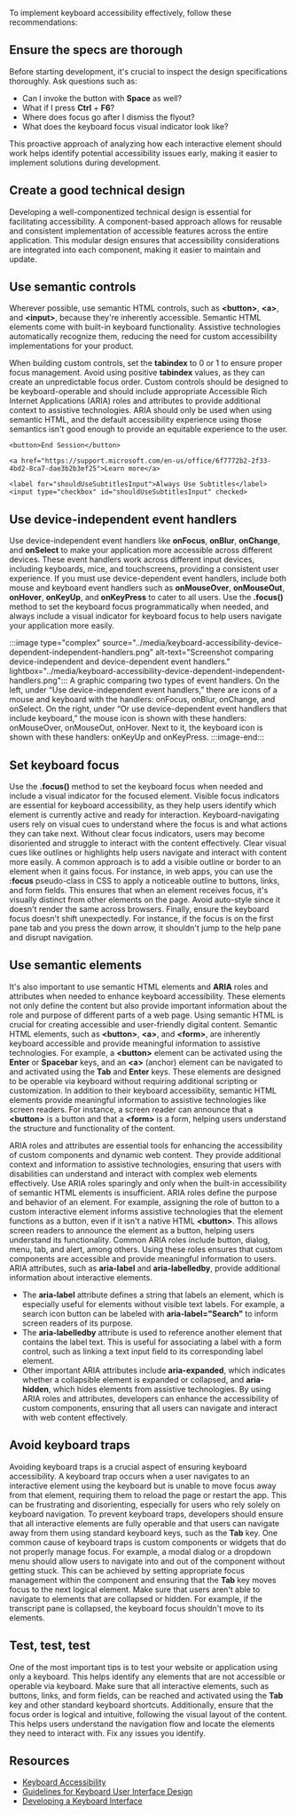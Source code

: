 To implement keyboard accessibility effectively, follow these recommendations:

## Ensure the specs are thorough

Before starting development, it's crucial to inspect the design specifications thoroughly. Ask questions such as:
- Can I invoke the button with **Space** as well?
- What if I press **Ctrl** + **F6**?
- Where does focus go after I dismiss the flyout?
- What does the keyboard focus visual indicator look like?

This proactive approach of analyzing how each interactive element should work helps identify potential accessibility issues early, making it easier to implement solutions during development.<br>

## Create a good technical design

Developing a well-componentized technical design is essential for facilitating accessibility. A component-based approach allows for reusable and consistent implementation of accessible features across the entire application. This modular design ensures that accessibility considerations are integrated into each component, making it easier to maintain and update.<br>

## Use semantic controls

Wherever possible, use semantic HTML controls, such as **\<button>**, **\<a>**, and **\<input>**, because they're inherently accessible. Semantic HTML elements come with built-in keyboard functionality. Assistive technologies automatically recognize them, reducing the need for custom accessibility implementations for your product. 

When building custom controls, set the **tabindex** to 0 or 1 to ensure proper focus management. Avoid using positive **tabindex** values, as they can create an unpredictable focus order. Custom controls should be designed to be keyboard-operable and should include appropriate Accessible Rich Internet Applications (ARIA) roles and attributes to provide additional context to assistive technologies. ARIA should only be used when using semantic HTML, and the default accessibility experience using those semantics isn't good enough to provide an equitable experience to the user. 

```
<button>End Session</button>

<a href="https://support.microsoft.com/en-us/office/6f7772b2-2f33-4bd2-8ca7-dae3b2b3ef25">Learn more</a>

<label for="shouldUseSubtitlesInput">Always Use Subtitles</label>
<input type="checkbox" id="shouldUseSubtitlesInput" checked>
```

## Use device-independent event handlers

Use device-independent event handlers like **onFocus**, **onBlur**, **onChange**, and **onSelect** to make your application more accessible across different devices. These event handlers work across different input devices, including keyboards, mice, and touchscreens, providing a consistent user experience. If you must use device-dependent event handlers, include both mouse and keyboard event handlers such as **onMouseOver**, **onMouseOut**, **onHover**, **onKeyUp**, and **onKeyPress** to cater to all users. Use the **.focus()** method to set the keyboard focus programmatically when needed, and always include a visual indicator for keyboard focus to help users navigate your application more easily. 

:::image type="complex" source="../media/keyboard-accessibility-device-dependent-independent-handlers.png" alt-text="Screenshot comparing device-independent and device-dependent event handlers." lightbox="../media/keyboard-accessibility-device-dependent-independent-handlers.png":::
   A graphic comparing two types of event handlers. On the left, under “Use device-independent event handlers,” there are icons of a mouse and keyboard with the handlers: onFocus, onBlur, onChange, and onSelect. On the right, under “Or use device-dependent event handlers that include keyboard,” the mouse icon is shown with these handlers: onMouseOver, onMouseOut, onHover. Next to it, the keyboard icon is shown with these handlers: onKeyUp and onKeyPress.
:::image-end:::

## Set keyboard focus

Use the **.focus()** method to set the keyboard focus when needed and include a visual indicator for the focused element. Visible focus indicators are essential for keyboard accessibility, as they help users identify which element is currently active and ready for interaction. Keyboard-navigating users rely on visual cues to understand where the focus is and what actions they can take next. Without clear focus indicators, users may become disoriented and struggle to interact with the content effectively. Clear visual cues like outlines or highlights help users navigate and interact with content more easily. A common approach is to add a visible outline or border to an element when it gains focus. For instance, in web apps, you can use the **:focus** pseudo-class in CSS to apply a noticeable outline to buttons, links, and form fields. This ensures that when an element receives focus, it's visually distinct from other elements on the page. Avoid auto-style since it doesn't render the same across browsers. Finally, ensure the keyboard focus doesn't shift unexpectedly. For instance, if the focus is on the first pane tab and you press the down arrow, it shouldn't jump to the help pane and disrupt navigation.

## Use semantic elements

It's also important to use semantic HTML elements and **ARIA** roles and attributes when needed to enhance keyboard accessibility. These elements not only define the content but also provide important information about the role and purpose of different parts of a web page. Using semantic HTML is crucial for creating accessible and user-friendly digital content. Semantic HTML elements, such as **\<button>**, **\<a>**, and **\<form>**, are inherently keyboard accessible and provide meaningful information to assistive technologies. For example, a **\<button>** element can be activated using the **Enter** or **Spacebar** keys, and an **\<a>** (anchor) element can be navigated to and activated using the **Tab** and **Enter** keys. These elements are designed to be operable via keyboard without requiring additional scripting or customization. In addition to their keyboard accessibility, semantic HTML elements provide meaningful information to assistive technologies like screen readers. For instance, a screen reader can announce that a **\<button>** is a button and that a **\<form>** is a form, helping users understand the structure and functionality of the content. 

ARIA roles and attributes are essential tools for enhancing the accessibility of custom components and dynamic web content. They provide additional context and information to assistive technologies, ensuring that users with disabilities can understand and interact with complex web elements effectively. Use ARIA roles sparingly and only when the built-in accessibility of semantic HTML elements is insufficient. ARIA roles define the purpose and behavior of an element. For example, assigning the role of button to a custom interactive element informs assistive technologies that the element functions as a button, even if it isn't a native HTML **\<button>**. This allows screen readers to announce the element as a button, helping users understand its functionality. Common ARIA roles include button, dialog, menu, tab, and alert, among others. Using these roles ensures that custom components are accessible and provide meaningful information to users. ARIA attributes, such as **aria-label** and **aria-labelledby**, provide additional information about interactive elements. 
- The **aria-label** attribute defines a string that labels an element, which is especially useful for elements without visible text labels. For example, a search icon button can be labeled with **aria-label="Search"** to inform screen readers of its purpose. 
- The **aria-labelledby** attribute is used to reference another element that contains the label text. This is useful for associating a label with a form control, such as linking a text input field to its corresponding label element. 
- Other important ARIA attributes include **aria-expanded**, which indicates whether a collapsible element is expanded or collapsed, and **aria-hidden**, which hides elements from assistive technologies. By using ARIA roles and attributes, developers can enhance the accessibility of custom components, ensuring that all users can navigate and interact with web content effectively.

## Avoid keyboard traps

Avoiding keyboard traps is a crucial aspect of ensuring keyboard accessibility. A keyboard trap occurs when a user navigates to an interactive element using the keyboard but is unable to move focus away from that element, requiring them to reload the page or restart the app. This can be frustrating and disorienting, especially for users who rely solely on keyboard navigation. To prevent keyboard traps, developers should ensure that all interactive elements are fully operable and that users can navigate away from them using standard keyboard keys, such as the **Tab** key. One common cause of keyboard traps is custom components or widgets that do not properly manage focus. For example, a modal dialog or a dropdown menu should allow users to navigate into and out of the component without getting stuck. This can be achieved by setting appropriate focus management within the component and ensuring that the **Tab** key moves focus to the next logical element. Make sure that users aren't able to navigate to elements that are collapsed or hidden. For example, if the transcript pane is collapsed, the keyboard focus shouldn't move to its elements.

## Test, test, test

One of the most important tips is to test your website or application using only a keyboard. This helps identify any elements that are not accessible or operable via keyboard. Make sure that all interactive elements, such as buttons, links, and form fields, can be reached and activated using the **Tab** key and other standard keyboard shortcuts. Additionally, ensure that the focus order is logical and intuitive, following the visual layout of the content. This helps users understand the navigation flow and locate the elements they need to interact with. Fix any issues you identify. 

## Resources

- [Keyboard Accessibility](/windows/apps/design/accessibility/keyboard-accessibility)
- [Guidelines for Keyboard User Interface Design](/previous-versions/windows/desktop/dnacc/guidelines-for-keyboard-user-interface-design)
- [Developing a Keyboard Interface](https://www.w3.org/WAI/ARIA/apg/practices/keyboard-interface/)